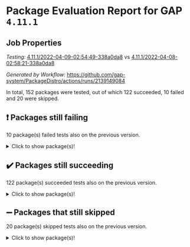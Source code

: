 # Package Evaluation Report for GAP `4.11.1`

## Job Properties

*Testing:* [4.11.1/2022-04-09-02:54:49-338a0da8](https://github.com/gap-system/PackageDistro/blob/data/reports/4.11.1/2022-04-09-02:54:49-338a0da8) vs [4.11.1/2022-04-08-02:58:21-338a0da8](https://github.com/gap-system/PackageDistro/blob/data/reports/4.11.1/2022-04-08-02:58:21-338a0da8)

*Generated by Workflow:* https://github.com/gap-system/PackageDistro/actions/runs/2139149084

In total, 152 packages were tested, out of which 122 succeeded, 10 failed and 20 were skipped.

## :exclamation: Packages still failing

10 package(s) failed tests also on the previous version.<details> <summary>Click to show package(s)!</summary>

- fining 1.4.1 [(failure)](https://github.com/gap-system/PackageDistro/runs/5951692068?check_suite_focus=true)<br>
- francy 1.2.4 [(failure)](https://github.com/gap-system/PackageDistro/runs/5951692181?check_suite_focus=true)<br>
- hap 1.38 [(failure)](https://github.com/gap-system/PackageDistro/runs/5951692352?check_suite_focus=true)<br>
- normalizinterface 1.3.2 [(failure)](https://github.com/gap-system/PackageDistro/runs/5951693163?check_suite_focus=true)<br>
- packagemanager 1.2 [(failure)](https://github.com/gap-system/PackageDistro/runs/5951693249?check_suite_focus=true)<br>
- recog 1.3.2 [(failure)](https://github.com/gap-system/PackageDistro/runs/5951693559?check_suite_focus=true)<br>
- semigroups 4.0.0 [(failure)](https://github.com/gap-system/PackageDistro/runs/5951693636?check_suite_focus=true)<br>
- transgrp 3.6.1 [(failure)](https://github.com/gap-system/PackageDistro/runs/5951694024?check_suite_focus=true)<br>
- unitlib 4.0.0 [(failure)](https://github.com/gap-system/PackageDistro/runs/5951694116?check_suite_focus=true)<br>
- yangbaxter 0.9.0 [(failure)](https://github.com/gap-system/PackageDistro/runs/5951694290?check_suite_focus=true)<br>
</details>

## :heavy_check_mark: Packages still succeeding

122 package(s) succeeded tests also on the previous version.<details> <summary>Click to show package(s)!</summary>

- ace 5.4 [(success)](https://github.com/gap-system/PackageDistro/runs/5951691338?check_suite_focus=true)<br>
- aclib 1.3.2 [(success)](https://github.com/gap-system/PackageDistro/runs/5951691360?check_suite_focus=true)<br>
- agt 0.2 [(success)](https://github.com/gap-system/PackageDistro/runs/5951691388?check_suite_focus=true)<br>
- alnuth 3.2.1 [(success)](https://github.com/gap-system/PackageDistro/runs/5951691405?check_suite_focus=true)<br>
- anupq 3.2.6 [(success)](https://github.com/gap-system/PackageDistro/runs/5951691419?check_suite_focus=true)<br>
- atlasrep 2.1.2 [(success)](https://github.com/gap-system/PackageDistro/runs/5951691432?check_suite_focus=true)<br>
- autodoc 2022.03.10 [(success)](https://github.com/gap-system/PackageDistro/runs/5951691451?check_suite_focus=true)<br>
- automata 1.15 [(success)](https://github.com/gap-system/PackageDistro/runs/5951691466?check_suite_focus=true)<br>
- automgrp 1.3.2 [(success)](https://github.com/gap-system/PackageDistro/runs/5951691479?check_suite_focus=true)<br>
- autpgrp 1.10.2 [(success)](https://github.com/gap-system/PackageDistro/runs/5951691493?check_suite_focus=true)<br>
- cap 2022.04-01 [(success)](https://github.com/gap-system/PackageDistro/runs/5951691511?check_suite_focus=true)<br>
- caratinterface 2.3.3 [(success)](https://github.com/gap-system/PackageDistro/runs/5951691526?check_suite_focus=true)<br>
- cddinterface 2020.06.24 [(success)](https://github.com/gap-system/PackageDistro/runs/5951691540?check_suite_focus=true)<br>
- circle 1.6.4 [(success)](https://github.com/gap-system/PackageDistro/runs/5951691556?check_suite_focus=true)<br>
- cohomolo 1.6.10 [(success)](https://github.com/gap-system/PackageDistro/runs/5951691575?check_suite_focus=true)<br>
- congruence 1.2.3 [(success)](https://github.com/gap-system/PackageDistro/runs/5951691592?check_suite_focus=true)<br>
- corelg 1.56 [(success)](https://github.com/gap-system/PackageDistro/runs/5951691607?check_suite_focus=true)<br>
- crime 1.6 [(success)](https://github.com/gap-system/PackageDistro/runs/5951691630?check_suite_focus=true)<br>
- crisp 1.4.5 [(success)](https://github.com/gap-system/PackageDistro/runs/5951691651?check_suite_focus=true)<br>
- crypting 0.10 [(success)](https://github.com/gap-system/PackageDistro/runs/5951691663?check_suite_focus=true)<br>
- cryst 4.1.24 [(success)](https://github.com/gap-system/PackageDistro/runs/5951691685?check_suite_focus=true)<br>
- crystcat 1.1.9 [(success)](https://github.com/gap-system/PackageDistro/runs/5951691708?check_suite_focus=true)<br>
- ctbllib 1.3.3 [(success)](https://github.com/gap-system/PackageDistro/runs/5951691730?check_suite_focus=true)<br>
- cubefree 1.19 [(success)](https://github.com/gap-system/PackageDistro/runs/5951691757?check_suite_focus=true)<br>
- curlinterface 2.2.2 [(success)](https://github.com/gap-system/PackageDistro/runs/5951691782?check_suite_focus=true)<br>
- cvec 2.7.5 [(success)](https://github.com/gap-system/PackageDistro/runs/5951691809?check_suite_focus=true)<br>
- datastructures 0.2.7 [(success)](https://github.com/gap-system/PackageDistro/runs/5951691842?check_suite_focus=true)<br>
- deepthought 1.0.5 [(success)](https://github.com/gap-system/PackageDistro/runs/5951691865?check_suite_focus=true)<br>
- design 1.7 [(success)](https://github.com/gap-system/PackageDistro/runs/5951691886?check_suite_focus=true)<br>
- difsets 2.3.1 [(success)](https://github.com/gap-system/PackageDistro/runs/5951691907?check_suite_focus=true)<br>
- digraphs 1.5.2 [(success)](https://github.com/gap-system/PackageDistro/runs/5951691929?check_suite_focus=true)<br>
- edim 1.3.5 [(success)](https://github.com/gap-system/PackageDistro/runs/5951691954?check_suite_focus=true)<br>
- example 4.3.0 [(success)](https://github.com/gap-system/PackageDistro/runs/5951691983?check_suite_focus=true)<br>
- factint 1.6.3 [(success)](https://github.com/gap-system/PackageDistro/runs/5951692003?check_suite_focus=true)<br>
- ferret 1.0.7 [(success)](https://github.com/gap-system/PackageDistro/runs/5951692028?check_suite_focus=true)<br>
- fga 1.4.0 [(success)](https://github.com/gap-system/PackageDistro/runs/5951692048?check_suite_focus=true)<br>
- float 1.0.3 [(success)](https://github.com/gap-system/PackageDistro/runs/5951692087?check_suite_focus=true)<br>
- format 1.4.3 [(success)](https://github.com/gap-system/PackageDistro/runs/5951692101?check_suite_focus=true)<br>
- forms 1.2.7 [(success)](https://github.com/gap-system/PackageDistro/runs/5951692127?check_suite_focus=true)<br>
- fplsa 1.2.5 [(success)](https://github.com/gap-system/PackageDistro/runs/5951692147?check_suite_focus=true)<br>
- fr 2.4.8 [(success)](https://github.com/gap-system/PackageDistro/runs/5951692166?check_suite_focus=true)<br>
- fwtree 1.3 [(success)](https://github.com/gap-system/PackageDistro/runs/5951692196?check_suite_focus=true)<br>
- gbnp 1.0.5 [(success)](https://github.com/gap-system/PackageDistro/runs/5951692212?check_suite_focus=true)<br>
- generalizedmorphismsforcap 2022.03-03 [(success)](https://github.com/gap-system/PackageDistro/runs/5951692227?check_suite_focus=true)<br>
- genss 1.6.6 [(success)](https://github.com/gap-system/PackageDistro/runs/5951692239?check_suite_focus=true)<br>
- gradedringforhomalg 2022.03-01 [(success)](https://github.com/gap-system/PackageDistro/runs/5951692250?check_suite_focus=true)<br>
- grape 4.8.5 [(success)](https://github.com/gap-system/PackageDistro/runs/5951692264?check_suite_focus=true)<br>
- groupoids 1.69 [(success)](https://github.com/gap-system/PackageDistro/runs/5951692285?check_suite_focus=true)<br>
- grpconst 2.6.2 [(success)](https://github.com/gap-system/PackageDistro/runs/5951692298?check_suite_focus=true)<br>
- guarana 0.96.3 [(success)](https://github.com/gap-system/PackageDistro/runs/5951692319?check_suite_focus=true)<br>
- guava 3.15 [(success)](https://github.com/gap-system/PackageDistro/runs/5951692333?check_suite_focus=true)<br>
- hapcryst 0.1.14 [(success)](https://github.com/gap-system/PackageDistro/runs/5951692368?check_suite_focus=true)<br>
- hecke 1.5.3 [(success)](https://github.com/gap-system/PackageDistro/runs/5951692388?check_suite_focus=true)<br>
- help 3.5 [(success)](https://github.com/gap-system/PackageDistro/runs/5951692415?check_suite_focus=true)<br>
- idrel 2.43 [(success)](https://github.com/gap-system/PackageDistro/runs/5951692438?check_suite_focus=true)<br>
- images 1.3.1 [(success)](https://github.com/gap-system/PackageDistro/runs/5951692464?check_suite_focus=true)<br>
- intpic 0.2.4 [(success)](https://github.com/gap-system/PackageDistro/runs/5951692492?check_suite_focus=true)<br>
- io 4.7.2 [(success)](https://github.com/gap-system/PackageDistro/runs/5951692517?check_suite_focus=true)<br>
- irredsol 1.4.3 [(success)](https://github.com/gap-system/PackageDistro/runs/5951692539?check_suite_focus=true)<br>
- json 2.1.0 [(success)](https://github.com/gap-system/PackageDistro/runs/5951692551?check_suite_focus=true)<br>
- jupyterkernel 1.4.1 [(success)](https://github.com/gap-system/PackageDistro/runs/5951692569?check_suite_focus=true)<br>
- jupyterviz 1.5.1 [(success)](https://github.com/gap-system/PackageDistro/runs/5951692584?check_suite_focus=true)<br>
- kan 1.34 [(success)](https://github.com/gap-system/PackageDistro/runs/5951692604?check_suite_focus=true)<br>
- kbmag 1.5.9 [(success)](https://github.com/gap-system/PackageDistro/runs/5951692633?check_suite_focus=true)<br>
- laguna 3.9.4 [(success)](https://github.com/gap-system/PackageDistro/runs/5951692662?check_suite_focus=true)<br>
- liealgdb 2.2.1 [(success)](https://github.com/gap-system/PackageDistro/runs/5951692696?check_suite_focus=true)<br>
- liepring 1.9.2 [(success)](https://github.com/gap-system/PackageDistro/runs/5951692732?check_suite_focus=true)<br>
- liering 2.4.2 [(success)](https://github.com/gap-system/PackageDistro/runs/5951692800?check_suite_focus=true)<br>
- linearalgebraforcap 2022.04-02 [(success)](https://github.com/gap-system/PackageDistro/runs/5951692832?check_suite_focus=true)<br>
- loops 3.4.1 [(success)](https://github.com/gap-system/PackageDistro/runs/5951692861?check_suite_focus=true)<br>
- lpres 1.0.3 [(success)](https://github.com/gap-system/PackageDistro/runs/5951692887?check_suite_focus=true)<br>
- majoranaalgebras 1.4 [(success)](https://github.com/gap-system/PackageDistro/runs/5951692928?check_suite_focus=true)<br>
- mapclass 1.4.5 [(success)](https://github.com/gap-system/PackageDistro/runs/5951692949?check_suite_focus=true)<br>
- matgrp 0.64 [(success)](https://github.com/gap-system/PackageDistro/runs/5951692985?check_suite_focus=true)<br>
- modisom 2.5.1 [(success)](https://github.com/gap-system/PackageDistro/runs/5951693010?check_suite_focus=true)<br>
- modulepresentationsforcap 2022.03-02 [(success)](https://github.com/gap-system/PackageDistro/runs/5951693043?check_suite_focus=true)<br>
- monoidalcategories 2022.03-02 [(success)](https://github.com/gap-system/PackageDistro/runs/5951693066?check_suite_focus=true)<br>
- nconvex 2020.11-04 [(success)](https://github.com/gap-system/PackageDistro/runs/5951693084?check_suite_focus=true)<br>
- nilmat 1.4.1 [(success)](https://github.com/gap-system/PackageDistro/runs/5951693118?check_suite_focus=true)<br>
- nock 1.5 [(success)](https://github.com/gap-system/PackageDistro/runs/5951693145?check_suite_focus=true)<br>
- nq 2.5.8 [(success)](https://github.com/gap-system/PackageDistro/runs/5951693177?check_suite_focus=true)<br>
- numericalsgps 1.3.0 [(success)](https://github.com/gap-system/PackageDistro/runs/5951693191?check_suite_focus=true)<br>
- openmath 11.5.0 [(success)](https://github.com/gap-system/PackageDistro/runs/5951693208?check_suite_focus=true)<br>
- orb 4.8.4 [(success)](https://github.com/gap-system/PackageDistro/runs/5951693229?check_suite_focus=true)<br>
- patternclass 2.4.2 [(success)](https://github.com/gap-system/PackageDistro/runs/5951693276?check_suite_focus=true)<br>
- permut 2.0.4 [(success)](https://github.com/gap-system/PackageDistro/runs/5951693301?check_suite_focus=true)<br>
- polenta 1.3.10 [(success)](https://github.com/gap-system/PackageDistro/runs/5951693326?check_suite_focus=true)<br>
- polymaking 0.8.6 [(success)](https://github.com/gap-system/PackageDistro/runs/5951693355?check_suite_focus=true)<br>
- primgrp 3.4.1 [(success)](https://github.com/gap-system/PackageDistro/runs/5951693379?check_suite_focus=true)<br>
- profiling 2.5.0 [(success)](https://github.com/gap-system/PackageDistro/runs/5951693411?check_suite_focus=true)<br>
- qpa 1.33 [(success)](https://github.com/gap-system/PackageDistro/runs/5951693442?check_suite_focus=true)<br>
- quagroup 1.8.3 [(success)](https://github.com/gap-system/PackageDistro/runs/5951693465?check_suite_focus=true)<br>
- radiroot 2.9 [(success)](https://github.com/gap-system/PackageDistro/runs/5951693494?check_suite_focus=true)<br>
- rcwa 4.6.4 [(success)](https://github.com/gap-system/PackageDistro/runs/5951693517?check_suite_focus=true)<br>
- rds 1.8 [(success)](https://github.com/gap-system/PackageDistro/runs/5951693536?check_suite_focus=true)<br>
- repndecomp 1.2.1 [(success)](https://github.com/gap-system/PackageDistro/runs/5951693580?check_suite_focus=true)<br>
- repsn 3.1.0 [(success)](https://github.com/gap-system/PackageDistro/runs/5951693596?check_suite_focus=true)<br>
- resclasses 4.7.2 [(success)](https://github.com/gap-system/PackageDistro/runs/5951693613?check_suite_focus=true)<br>
- scscp 2.3.1 [(success)](https://github.com/gap-system/PackageDistro/runs/5951693626?check_suite_focus=true)<br>
- sglppow 2.2 [(success)](https://github.com/gap-system/PackageDistro/runs/5951693650?check_suite_focus=true)<br>
- sgpviz 0.999.5 [(success)](https://github.com/gap-system/PackageDistro/runs/5951693668?check_suite_focus=true)<br>
- simpcomp 2.1.14 [(success)](https://github.com/gap-system/PackageDistro/runs/5951693685?check_suite_focus=true)<br>
- singular 2020.12.18 [(success)](https://github.com/gap-system/PackageDistro/runs/5951693703?check_suite_focus=true)<br>
- sla 1.5.3 [(success)](https://github.com/gap-system/PackageDistro/runs/5951693732?check_suite_focus=true)<br>
- smallgrp 1.5 [(success)](https://github.com/gap-system/PackageDistro/runs/5951693755?check_suite_focus=true)<br>
- smallsemi 0.6.13 [(success)](https://github.com/gap-system/PackageDistro/runs/5951693782?check_suite_focus=true)<br>
- sonata 2.9.3 [(success)](https://github.com/gap-system/PackageDistro/runs/5951693806?check_suite_focus=true)<br>
- sophus 1.25 [(success)](https://github.com/gap-system/PackageDistro/runs/5951693835?check_suite_focus=true)<br>
- spinsym 1.5.2 [(success)](https://github.com/gap-system/PackageDistro/runs/5951693865?check_suite_focus=true)<br>
- symbcompcc 1.3.2 [(success)](https://github.com/gap-system/PackageDistro/runs/5951693905?check_suite_focus=true)<br>
- thelma 1.3 [(success)](https://github.com/gap-system/PackageDistro/runs/5951693934?check_suite_focus=true)<br>
- tomlib 1.2.9 [(success)](https://github.com/gap-system/PackageDistro/runs/5951693962?check_suite_focus=true)<br>
- toric 1.9.5 [(success)](https://github.com/gap-system/PackageDistro/runs/5951693993?check_suite_focus=true)<br>
- ugaly 4.0.2 [(success)](https://github.com/gap-system/PackageDistro/runs/5951694057?check_suite_focus=true)<br>
- unipot 1.5 [(success)](https://github.com/gap-system/PackageDistro/runs/5951694083?check_suite_focus=true)<br>
- utils 0.72 [(success)](https://github.com/gap-system/PackageDistro/runs/5951694136?check_suite_focus=true)<br>
- uuid 0.7 [(success)](https://github.com/gap-system/PackageDistro/runs/5951694164?check_suite_focus=true)<br>
- walrus 0.9991 [(success)](https://github.com/gap-system/PackageDistro/runs/5951694184?check_suite_focus=true)<br>
- wedderga 4.10.1 [(success)](https://github.com/gap-system/PackageDistro/runs/5951694208?check_suite_focus=true)<br>
- xmod 2.86 [(success)](https://github.com/gap-system/PackageDistro/runs/5951694227?check_suite_focus=true)<br>
- xmodalg 1.18 [(success)](https://github.com/gap-system/PackageDistro/runs/5951694259?check_suite_focus=true)<br>
- zeromqinterface 0.13 [(success)](https://github.com/gap-system/PackageDistro/runs/5951694312?check_suite_focus=true)<br>
</details>

## :heavy_minus_sign: Packages that still skipped

20 package(s) skipped tests also on the previous version.<details> <summary>Click to show package(s)!</summary>

- 4ti2interface 2022.03-01 [(skipped)](https://github.com/gap-system/PackageDistro/runs/5951659313?check_suite_focus=true)<br>
- browse 1.8.14 [(skipped)](https://github.com/gap-system/PackageDistro/runs/5951659313?check_suite_focus=true)<br>
- examplesforhomalg 2022.03-01 [(skipped)](https://github.com/gap-system/PackageDistro/runs/5951659313?check_suite_focus=true)<br>
- gapdoc 1.6.5 [(skipped)](https://github.com/gap-system/PackageDistro/runs/5951659313?check_suite_focus=true)<br>
- gauss 2022.03-01 [(skipped)](https://github.com/gap-system/PackageDistro/runs/5951659313?check_suite_focus=true)<br>
- gaussforhomalg 2022.03-01 [(skipped)](https://github.com/gap-system/PackageDistro/runs/5951659313?check_suite_focus=true)<br>
- gradedmodules 2022.03-01 [(skipped)](https://github.com/gap-system/PackageDistro/runs/5951659313?check_suite_focus=true)<br>
- homalg 2022.03-01 [(skipped)](https://github.com/gap-system/PackageDistro/runs/5951659313?check_suite_focus=true)<br>
- homalgtocas 2022.03-01 [(skipped)](https://github.com/gap-system/PackageDistro/runs/5951659313?check_suite_focus=true)<br>
- io_forhomalg 2022.03-01 [(skipped)](https://github.com/gap-system/PackageDistro/runs/5951659313?check_suite_focus=true)<br>
- itc 1.5.1 [(skipped)](https://github.com/gap-system/PackageDistro/runs/5951659313?check_suite_focus=true)<br>
- localizeringforhomalg 2022.03-01 [(skipped)](https://github.com/gap-system/PackageDistro/runs/5951659313?check_suite_focus=true)<br>
- matricesforhomalg 2022.03-02 [(skipped)](https://github.com/gap-system/PackageDistro/runs/5951659313?check_suite_focus=true)<br>
- modules 2022.03-01 [(skipped)](https://github.com/gap-system/PackageDistro/runs/5951659313?check_suite_focus=true)<br>
- polycyclic 2.16 [(skipped)](https://github.com/gap-system/PackageDistro/runs/5951659313?check_suite_focus=true)<br>
- ringsforhomalg 2022.03-01 [(skipped)](https://github.com/gap-system/PackageDistro/runs/5951659313?check_suite_focus=true)<br>
- sco 2022.03-01 [(skipped)](https://github.com/gap-system/PackageDistro/runs/5951659313?check_suite_focus=true)<br>
- toolsforhomalg 2022.04-01 [(skipped)](https://github.com/gap-system/PackageDistro/runs/5951659313?check_suite_focus=true)<br>
- toricvarieties 2022.03.23 [(skipped)](https://github.com/gap-system/PackageDistro/runs/5951659313?check_suite_focus=true)<br>
- xgap 4.31 [(skipped)](https://github.com/gap-system/PackageDistro/runs/5951659313?check_suite_focus=true)<br>
</details>

